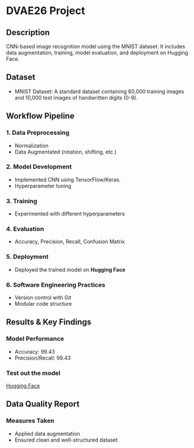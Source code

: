 # DVAE26 Project

## Description
CNN-based image recognition model using the MNIST dataset. It includes data augmentation, training, model evaluation, and deployment on Hugging Face.

## Dataset
- MNIST Dataset: A standard dataset containing 60,000 training images and 10,000 test images of handwritten digits (0-9).

## Workflow Pipeline

### 1. Data Preprocessing
- Normalization
- Data Augmentated (rotation, shifting, etc.)

### 2. Model Development
- Implemented CNN using TensorFlow/Keras.
- Hyperparameter tuning

### 3. Training
- Experimented with different hyperparameters

### 4. Evaluation
- Accuracy, Precision, Recall, Confusion Matrix

### 5. Deployment
- Deployed the trained model on **Hugging Face**

### 6. Software Engineering Practices
- Version control with Git
- Modular code structure

## Results & Key Findings

### Model Performance
- Accuracy: 99.43
- Precision/Recall: 99.43

### Test out the model
[Hugging Face](https://huggingface.co/spaces/ishaqezaz/DVAE26-mnist-cnn)

## Data Quality Report

### Measures Taken
- Applied data augmentation
- Ensured clean and well-structured dataset

